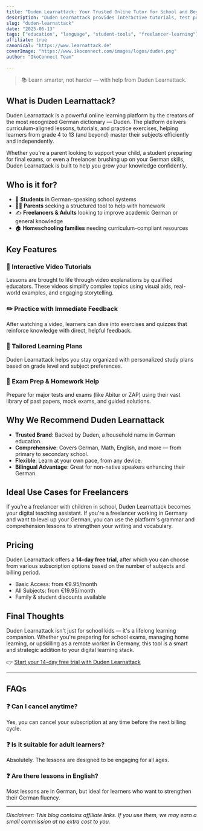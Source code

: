 ```yaml
---
title: "Duden Learnattack: Your Trusted Online Tutor for School and Beyond"
description: "Duden Learnattack provides interactive tutorials, test prep, and curriculum-based lessons for students and adult learners alike. A top choice for homeschooling and structured learning in German-speaking regions."
slug: "duden-learnattack"
date: "2025-06-13"
tags: ["education", "language", "student-tools", "freelancer-learning"]
affiliate: true
canonical: "https://www.learnattack.de"
coverImage: "https://www.ikoconnect.com/images/logos/duden.png"
author: "IkoConnect Team"

---
```


> 📚 Learn smarter, not harder — with help from Duden Learnattack.

## What is Duden Learnattack?

Duden Learnattack is a powerful online learning platform by the creators of the most recognized German dictionary — Duden. The platform delivers curriculum-aligned lessons, tutorials, and practice exercises, helping learners from grade 4 to 13 (and beyond) master their subjects efficiently and independently.

Whether you're a parent looking to support your child, a student preparing for final exams, or even a freelancer brushing up on your German skills, Duden Learnattack is built to help you grow your knowledge confidently.

## Who is it for?

- 📘 **Students** in German-speaking school systems
- 👩‍👧 **Parents** seeking a structured tool to help with homework
- ✍️ **Freelancers & Adults** looking to improve academic German or general knowledge
- 🏠 **Homeschooling families** needing curriculum-compliant resources

## Key Features

### 🎥 Interactive Video Tutorials

Lessons are brought to life through video explanations by qualified educators. These videos simplify complex topics using visual aids, real-world examples, and engaging storytelling.

### ✏️ Practice with Immediate Feedback

After watching a video, learners can dive into exercises and quizzes that reinforce knowledge with direct, helpful feedback.

### 📅 Tailored Learning Plans

Duden Learnattack helps you stay organized with personalized study plans based on grade level and subject preferences.

### 📝 Exam Prep & Homework Help

Prepare for major tests and exams (like Abitur or ZAP) using their vast library of past papers, mock exams, and guided solutions.

## Why We Recommend Duden Learnattack

- **Trusted Brand**: Backed by Duden, a household name in German education.
- **Comprehensive**: Covers German, Math, English, and more — from primary to secondary school.
- **Flexible**: Learn at your own pace, from any device.
- **Bilingual Advantage**: Great for non-native speakers enhancing their German.

## Ideal Use Cases for Freelancers

If you're a freelancer with children in school, Duden Learnattack becomes your digital teaching assistant. If you're a freelancer working in Germany and want to level up your German, you can use the platform's grammar and comprehension lessons to strengthen your writing and vocabulary.

## Pricing

Duden Learnattack offers a **14-day free trial**, after which you can choose from various subscription options based on the number of subjects and billing period.

- Basic Access: from €9.95/month
- All Subjects: from €19.95/month
- Family & student discounts available

## Final Thoughts

Duden Learnattack isn't just for school kids — it's a lifelong learning companion. Whether you're preparing for school exams, managing home learning, or upskilling as a remote worker in Germany, this tool is a smart and strategic addition to your digital learning stack.

👉 [Start your 14-day free trial with Duden Learnattack](https://www.learnattack.de?ref=ikoconnect123)

---

## FAQs

### ❓ Can I cancel anytime?
Yes, you can cancel your subscription at any time before the next billing cycle.

### ❓ Is it suitable for adult learners?
Absolutely. The lessons are designed to be engaging for all ages.

### ❓ Are there lessons in English?
Most lessons are in German, but ideal for learners who want to strengthen their German fluency.

---

_Disclaimer: This blog contains affiliate links. If you use them, we may earn a small commission at no extra cost to you._

